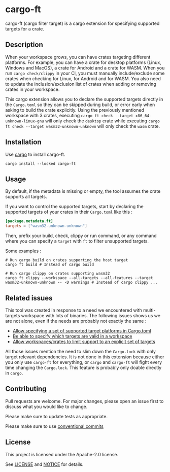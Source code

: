 # cargo-ft

cargo-ft (cargo filter target) is a cargo extension for specifying supported targets for a crate.

## Description

When your workspace grows, you can have crates targeting different platforms. For example, you can have a crate
for desktop platforms (Linux, Windows and MacOS), a crate for Android and a crate for WASM. When you run
`cargo check/clippy` in your CI, you must manually include/exclude some crates when checking for Linux, for Android
and for WASM. You also need to update the inclusion/exclusion list of crates when adding or removing crates in
your workspace.

This cargo extension allows you to declare the supported targets directly in the `Cargo.toml` so they can be
skipped during build, or error early when asking to build the crate explicitly. Using the previously mentioned
workspace with 3 crates, executing `cargo ft check --target x86_64-unknown-linux-gnu` will only check the `desktop`
crate while executing `cargo ft check --target wasm32-unknown-unknown` will only check the `wasm` crate.

## Installation

Use [cargo](https://doc.rust-lang.org/cargo) to install cargo-ft.

```shell
cargo install --locked cargo-ft
```

## Usage

By default, if the metadata is missing or empty, the tool assumes the crate supports all targets.

If you want to control the supported targets, start by declaring the supported targets of your crates in
their `Cargo.toml` like this :

```toml
[package.metadata.ft]
targets = ["wasm32-unknown-unknown"]
```

Then, prefix your build, check, clippy or run command, or any command where you can specify a `target` with `ft`
to filter unsupported targets.

Some examples :

```shell
# Run cargo build on crates supporting the host target
cargo ft build # Instead of cargo build

# Run cargo clippy on crates supporting wasm32
cargo ft clippy --workspace --all-targets --all-features --target wasm32-unknown-unknown -- -D warnings # Instead of cargo clippy ...
```

## Related issues

This tool was created in response to a need we encountered with multi-targets workspace with lots of binaries. The
following issues shows us we are not alone, even if the needs are probably not exactly the same :

- [Allow specifying a set of supported target platforms in Cargo.toml](https://github.com/rust-lang/cargo/issues/6179)
- [Be able to specify which targets are valid in a workspace](https://github.com/EmbarkStudios/rust-ecosystem/issues/41)
- [Allow workspaces/crates to limit support to an explicit set of targets](https://github.com/rust-lang/cargo/issues/11313)

All those issues mention the need to slim down the `Cargo.lock` with only target relevant dependencies. It is not done
in this extension because either you only use `cargo-ft` for everything, or `cargo` and `cargo-ft` will fight every time
changing the `Cargo.lock`. This feature is probably only doable directly in `cargo`.

## Contributing

Pull requests are welcome. For major changes, please open an issue first
to discuss what you would like to change.

Please make sure to update tests as appropriate.

Please make sure to use [conventional commits](https://www.conventionalcommits.org)

## License

This project is licensed under the Apache-2.0 license.

See [LICENSE](LICENSE) and [NOTICE](NOTICE) for details.
